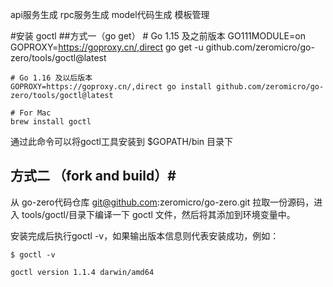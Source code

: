 api服务生成
rpc服务生成
model代码生成
模板管理

#安装 goctl
##方式一（go get）
    # Go 1.15 及之前版本
    GO111MODULE=on GOPROXY=https://goproxy.cn/,direct go get -u github.com/zeromicro/go-zero/tools/goctl@latest
    
    # Go 1.16 及以后版本
    GOPROXY=https://goproxy.cn/,direct go install github.com/zeromicro/go-zero/tools/goctl@latest

    # For Mac
    brew install goctl

通过此命令可以将goctl工具安装到 $GOPATH/bin 目录下

## 方式二 （fork and build）#
从 go-zero代码仓库 git@github.com:zeromicro/go-zero.git 拉取一份源码，进入 tools/goctl/目录下编译一下 goctl 文件，然后将其添加到环境变量中。

安装完成后执行goctl -v，如果输出版本信息则代表安装成功，例如：

    $ goctl -v
    
    goctl version 1.1.4 darwin/amd64